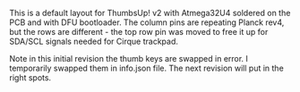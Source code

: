 This is a default layout for ThumbsUp! v2 with Atmega32U4 soldered on the PCB and with DFU bootloader.
The column pins are repeating Planck rev4, but the rows are different - the top row pin was moved to free it up for SDA/SCL signals needed for Cirque trackpad.

Note in this initial revision the thumb keys are swapped in error.
I temporarily swapped them in info.json file.
The next revision will put in the right spots.  
